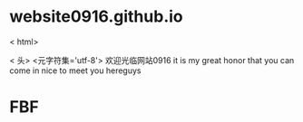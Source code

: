 # website0916.github.io 
< html>
<html lang='en'>
< 头>
<元字符集='utf-8'>
<title>website0916</title>
</ head >
<body>
欢迎光临网站0916
it is my great honor that you can come in
nice to meet you hereguys
  <h1>FBF</h1>
  </body>
  
  </html>
